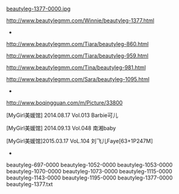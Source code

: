 
[beautyleg-1377-0000.jpg](http://www.beautylegmm.com/photo/beautyleg/2016/1377/beautyleg-1377-0000.jpg)

http://www.beautylegmm.com/Winnie/beautyleg-1377.html

-

http://www.beautylegmm.com/Tiara/beautyleg-860.html

http://www.beautylegmm.com/Tiara/beautyleg-959.html

http://www.beautylegmm.com/Tina/beautyleg-981.html

http://www.beautylegmm.com/Sara/beautyleg-1095.html

-

http://www.boqingguan.com/m/Picture/33800

[MyGirl美媛馆] 2014.08.17 Vol.013 Barbie可儿

[MyGirl美媛馆] 2014.09.13 Vol.048 南湘baby

[MyGirl美媛馆]2015.03.17 VoL.104 刘飞儿Faye[63+1P247M]


-

beautyleg-697-0000
beautyleg-1052-0000
beautyleg-1053-0000
beautyleg-1070-0000
beautyleg-1073-0000
beautyleg-1115-0000
beautyleg-1143-0000
beautyleg-1195-0000
beautyleg-1377-0000
beautyleg-1377.txt


